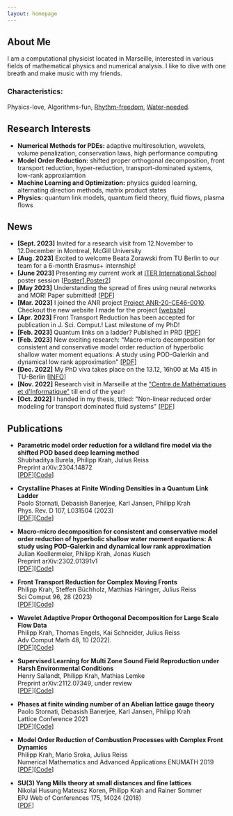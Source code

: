 ```yaml
---
layout: homepage
---
```


## About Me
I am a computational physicist located in Marseille, interested in various fields of mathematical physics and numerical analysis. 
I like to dive with one breath and make music with my friends.

### Characteristics: 
Physics-love, Algorithms-fun, [Rhythm-freedom](https://soundcloud.com/massesandbells), [Water-needed](https://www.tc-lichtenberg.de/aktuelles/aktivit%C3%A4ten-2021/tauchen-in-ammelshain.html).

## Research Interests

- **Numerical Methods for PDEs:** adaptive multiresolution, wavelets, volume penalization, conservation laws, high performance computing
- **Model Order Reduction:** shifted proper orthogonal decomposition, front transport reduction, hyper-reduction, transport-dominated systems, low-rank approxiamtion
- **Machine Learning and Optimization:** physics guided learning, alternating direction methods, matrix product states
- **Physics:** quantum link models, quantum field theory, fluid flows, plasma flows

## News

- **[Sept. 2023]** Invited for a research visit from 12.November to 12.December in Montreal, McGill University
- **[Aug. 2023]** Excited to welcome Beata Zorawski from TU Berlin to our team for a 6-month Erasmus+ internship!
- **[June 2023]** Presenting my current work at [ITER International School](https://iis2023.sciencesconf.org/) poster session [[Poster1](https://Philipp137.github.io/assets/poster/20230628_Poster_KrahYinBergmannNaveSchneider.pdf),[Poster2](https://Philipp137.github.io/assets/poster/20230628_Poster_KoellermeierKrah.pdf)]
- **[May 2023]** Understanding the spread of fires using neural networks and MOR! Paper submitted! [[PDF](https://arxiv.org/pdf/2304.14872.pdf)]
- **[Mar. 2023]** I joined the ANR project [Project ANR-20-CE46-0010](https://anr.fr/Projet-ANR-20-CE46-0010). Checkout the new website I made for the project [[website](https://characteristicmappingmethod.github.io/)]
- **[Apr. 2023]** Front Transport Reduction has been accepted for publication in J. Sci. Comput.! Last milestone of my PhD!
- **[Feb. 2023]** Quantum links on a ladder? Published in PRD [[PDF](https://journals.aps.org/prd/pdf/10.1103/PhysRevD.107.L031504)]
- **[Feb. 2023]** New exciting research: "Macro-micro decomposition for consistent and conservative model order reduction of hyperbolic shallow water moment equations: A study using POD-Galerkin and dynamical low rank approximation" [[PDF](https://arxiv.org/pdf/2302.01391.pdf)] 
- **[Dec. 2022]** My PhD viva takes place on the 13.12, 16h00 at Ma 415 in TU-Berlin [[INFO](https://Philipp137.github.io/assets/other/invite_PhD_Krah.pdf)]
- **[Nov. 2022]** Research visit in Marseille at the ["Centre de Mathématiques et d'Informatique"](http://www.i2m.univ-amu.fr/en/home/) till end of the year!
- **[Oct. 2022]** I handed in my thesis, titled: "Non-linear reduced order modeling for transport dominated fluid systems" [[PDF](https://api-depositonce.tu-berlin.de/server/api/core/bitstreams/ed4a9828-2563-442a-8062-84f7989975ce/content)]

## Publications

- **Parametric model order reduction for a wildland fire model via the shifted POD based deep learning method**
  <br>
  Shubhaditya Burela, Philipp Krah, Julius Reiss
  <br>
  Preprint arXiv:2304.14872
  <br>
  [[PDF](https://arxiv.org/abs/2304.14872)][[Code](https://github.com/MOR-transport/sPOD-NN-paper)]


- **Crystalline Phases at Finite Winding Densities in a Quantum Link Ladder**
  <br>
  Paolo Stornati, Debasish Banerjee, Karl Jansen, Philipp Krah
  <br>
  Phys. Rev. D 107, L031504 (2023)
  <br>
  [[PDF](https://journals.aps.org/prd/pdf/10.1103/PhysRevD.107.L031504)][[Code](https://github.com/Philipp137/SquareIce)]

- **Macro-micro decomposition for consistent and conservative model order reduction of hyperbolic shallow water moment equations: A study using POD-Galerkin and dynamical low rank approximation**
  <br>
  Julian Koellermeier, Philipp Krah, Jonas Kusch
  <br>
  Preprint arXiv:2302.01391v1
  <br>
  [[PDF](https://arxiv.org/abs/2302.01391)][[Code](https://github.com/JonasKu/Publication-Split-conservative-model-order-reduction-for-hyperbolic-shallow-water-moment-equations)]

- **Front Transport Reduction for Complex Moving Fronts**
  <br>
  Philipp Krah, Steffen Büchholz, Matthias Häringer, Julius Reiss
  <br>
   Sci Comput 96, 28 (2023)
  <br>
  [[PDF](https://rdcu.be/ddHh4)][[Code](https://github.com/MOR-transport/FrontTransportReduction)] 

- **Wavelet Adaptive Proper Orthogonal Decomposition for Large Scale Flow Data**
  <br>
  Philipp Krah, Thomas Engels, Kai Schneider, Julius Reiss
  <br>
  Adv Comput Math 48, 10 (2022).
  <br>
  [[PDF](https://link.springer.com/content/pdf/10.1007/s10444-021-09922-2.pdf)][[Code](https://github.com/adaptive-cfd/WABBIT)] 

- **Supervised Learning for Multi Zone Sound Field Reproduction under Harsh Environmental Conditions**
  <br>
  Henry Sallandt, Philipp Krah, Mathias Lemke
  <br>
  Preprint arXiv:2112.07349, under review
  <br>
  [[PDF](https://arxiv.org/pdf/2112.07349.pdf)][[Code](https://github.com/henrysallandt/Supervised-Learning-for-Multi-Zone-Sound-Field-Reproduction-under-Harsh-Environmental-Conditions/)]

- **Phases at finite winding number of an Abelian lattice gauge theory**
  <br>
  Paolo Stornati, Debasish Banerjee, Karl Jansen, Philipp Krah
  <br>
  Lattice Conference 2021
  <br>
  [[PDF](https://arxiv.org/pdf/2111.09364.pdf)][[Code](https://github.com/Philipp137/SquareIce)]

- **Model Order Reduction of Combustion Processes with Complex Front Dynamics**
  <br>
  Philipp Krah, Mario Sroka, Julius Reiss
  <br>
  Numerical Mathematics and Advanced Applications ENUMATH 2019
  <br>
  [[PDF](https://link.springer.com/content/pdf/10.1007/978-3-030-55874-1_79.pdf)][[Code](https://github.com/Philipp137/FrontTransportReduction)] 

- **SU(3) Yang Mills theory at small distances and fine lattices**
  <br>
  Nikolai Husung Mateusz Koren, Philipp Krah and Rainer Sommer
  <br>
  EPJ Web of Conferences 175, 14024 (2018)
  <br>
  [[PDF](https://www.epj-conferences.org/articles/epjconf/pdf/2018/10/epjconf_lattice2018_14024.pdf)]

